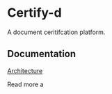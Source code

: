 # Certify-d

A document ceritifcation platform.

## Documentation

[Architecture](docs/Architecture.md)

Read more a